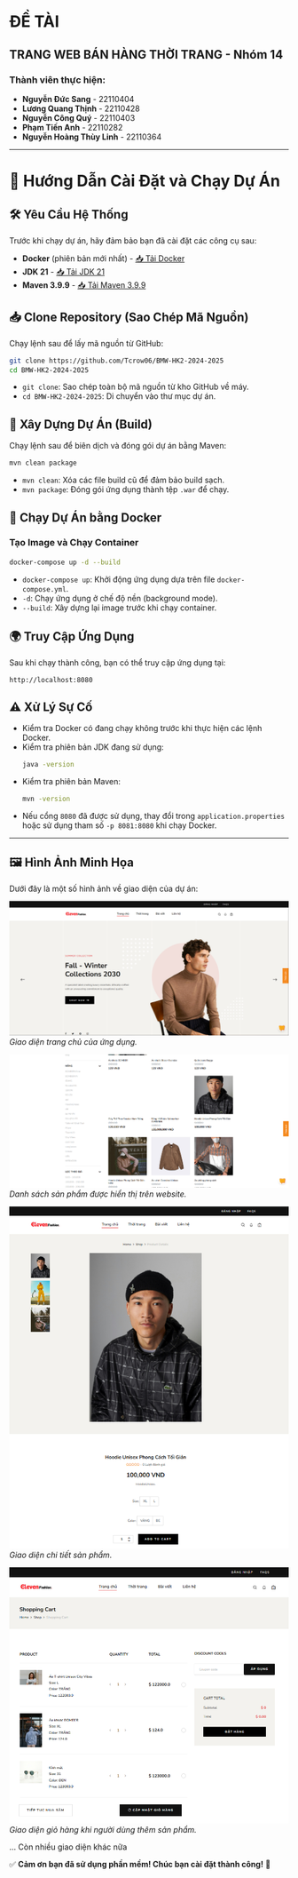 # ĐỀ TÀI

## TRANG WEB BÁN HÀNG THỜI TRANG - Nhóm 14

### Thành viên thực hiện:
- **Nguyễn Đức Sang** - 22110404
- **Lương Quang Thịnh** - 22110428
- **Nguyễn Công Quý** - 22110403
- **Phạm Tiến Anh** - 22110282
- **Nguyễn Hoàng Thùy Linh** - 22110364

---

# 🚀 Hướng Dẫn Cài Đặt và Chạy Dự Án

## 🛠 Yêu Cầu Hệ Thống

Trước khi chạy dự án, hãy đảm bảo bạn đã cài đặt các công cụ sau:

- **Docker** (phiên bản mới nhất) - [📥 Tải Docker](https://www.docker.com/get-started)
- **JDK 21** - [📥 Tải JDK 21](https://www.oracle.com/java/technologies/javase/jdk21-archive-downloads.html)
- **Maven 3.9.9** - [📥 Tải Maven 3.9.9](https://drive.google.com/drive/u/0/folders/1CpC8sUWQmw2C9Fo0OBp1TaVj5un91SHq?fbclid=IwAR0pkpiKBvCjs0vgaeDgoD-TvgRsO-eNR4pzoPCq7FNDEYCuV7ITlowkiuk)

## 📥 Clone Repository (Sao Chép Mã Nguồn)

Chạy lệnh sau để lấy mã nguồn từ GitHub:

```sh
git clone https://github.com/Tcrow06/BMW-HK2-2024-2025
cd BMW-HK2-2024-2025
```

- `git clone`: Sao chép toàn bộ mã nguồn từ kho GitHub về máy.
- `cd BMW-HK2-2024-2025`: Di chuyển vào thư mục dự án.

## 🔨 Xây Dựng Dự Án (Build)

Chạy lệnh sau để biên dịch và đóng gói dự án bằng Maven:

```sh
mvn clean package
```

- `mvn clean`: Xóa các file build cũ để đảm bảo build sạch.
- `mvn package`: Đóng gói ứng dụng thành tệp `.war` để chạy.

## 🐳 Chạy Dự Án bằng Docker

### Tạo Image và Chạy Container

```sh
docker-compose up -d --build
```

- `docker-compose up`: Khởi động ứng dụng dựa trên file `docker-compose.yml`.
- `-d`: Chạy ứng dụng ở chế độ nền (background mode).
- `--build`: Xây dựng lại image trước khi chạy container.

## 🌍 Truy Cập Ứng Dụng

Sau khi chạy thành công, bạn có thể truy cập ứng dụng tại:

```
http://localhost:8080
```

## ⚠ Xử Lý Sự Cố

- Kiểm tra Docker có đang chạy không trước khi thực hiện các lệnh Docker.
- Kiểm tra phiên bản JDK đang sử dụng:
  ```sh
  java -version
  ```
- Kiểm tra phiên bản Maven:
  ```sh
  mvn -version
  ```
- Nếu cổng `8080` đã được sử dụng, thay đổi trong `application.properties` hoặc sử dụng tham số `-p 8081:8080` khi chạy Docker.

---

## 🖼 Hình Ảnh Minh Họa

Dưới đây là một số hình ảnh về giao diện của dự án:

![Trang chủ](images/homepage.png)
*Giao diện trang chủ của ứng dụng.*

![Trang sản phẩm](images/products.png)
*Danh sách sản phẩm được hiển thị trên website.*

![Trang chi tiết sản phẩm](images/productdetail.png)
*Giao diện chi tiết sản phẩm.*

![Trang giỏ hàng](images/cart.png)
*Giao diện giỏ hàng khi người dùng thêm sản phẩm.*

... Còn nhiều giao diện khác nữa 

✅ **Cảm ơn bạn đã sử dụng phần mềm! Chúc bạn cài đặt thành công!** 🚀


